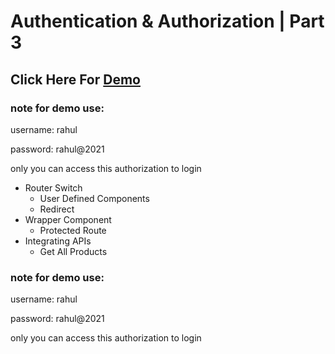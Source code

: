 # Authentication & Authorization | Part 3

## Click Here For [Demo](https://authp3riyas.ccbp.tech/login)

### note for demo use:

username: rahul

password: rahul@2021

only you can access this authorization to login

- Router Switch
  - User Defined Components
  - Redirect
- Wrapper Component
  - Protected Route
- Integrating APIs
  - Get All Products

### note for demo use:

username: rahul

password: rahul@2021

only you can access this authorization to login 
